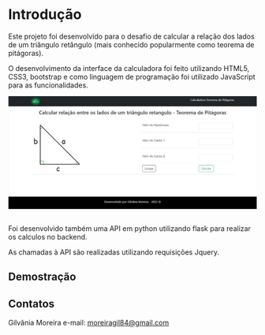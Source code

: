 # Introdução
Este projeto foi desenvolvido para o desafio de calcular a relação dos lados de um triângulo retângulo (mais conhecido popularmente como teorema de pitágoras).


O desenvolvimento da interface da calculadora foi feito utilizando HTML5, CSS3, bootstrap e como linguagem de
programação foi utilizado JavaScript para as funcionalidades.

<img src="./frontend/images/index.png" alt="Teorema de Pitágoras" style="width:600px;display: block;margin-left: auto;margin-right: auto;aling-items: center;"/><br>

Foi desenvolvido também uma API em python utilizando flask para realizar os calculos no backend.

As chamadas à API são realizadas utilizando requisições Jquery.

## Demostração
## Contatos
Gilvânia Moreira
e-mail: moreiragil84@gmail.com


